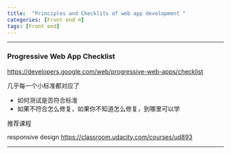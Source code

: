 ```yaml
---
title:  "Principles and Checklits of web app development "
categories: [Front end ℗]
tags: [Front end]
---
```


---

### Progressive Web App Checklist

https://developers.google.com/web/progressive-web-apps/checklist


几乎每一个小标准都对应了
- 如何测试是否符合标准
- 如果不符合怎么修复，如果你不知道怎么修复，到哪里可以学


推荐课程

responsive design
https://classroom.udacity.com/courses/ud893

---
